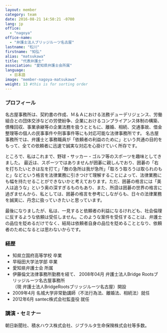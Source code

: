```yaml
---
layout: member
category: team
date: 2016-08-21 14:50:21 -0700
lang: jp
office:
  - "nagoya"
office-name:
  - "弁護士法人ブリッジルーツ名古屋"
lastname: "松川"
firstname: "知弘"
alias: "matsukawa"
title: "代表弁護士"
association: "愛知県弁護士会所属"
language:
  - 日本語
image: "member-nagoya-matsukawa"
weight: 13 #this is for sorting order
---
```


### プロフィール
名古屋事務所は、契約書の作成、Ｍ＆Ａにおける法務デューデリジェンス、労働組合との団体交渉などの労使紛争、企業におけるコンプライアンス体制の構築、債権回収、事業承継等の企業法務を扱うとともに、離婚、相続、交通事故、借金整理等の個人の民事事件や刑事事件等にも対応可能な法律事務所です。 名古屋事務所では、弁護士と事務職員が「依頼者の利益のために」という共通の目的をもって、全ての依頼者に迅速で誠実な対応を心掛けていく所存です。

ところで、私はこれまで、野球・サッカー・ゴルフ等のスポーツを趣味としてきました。 最近は、スポーツではありませんが囲碁に親しんでおり、囲碁の「右を打ちたいときは左を打て」「敵の急所は我が急所」「取ろう取ろうは取られのもと」などという格言を法律業務に引きつけて理解することによって、法律業務にも幅を持たせることができないかと考えております。ただ、囲碁の格言には「美人は追うな」という奥の深すぎるものもあり、また、所詮は囲碁の世界の格言に過ぎませんから、私としては、囲碁の格言を参考にしながらも、日々の法律業務を誠実に、丹念に扱っていきたいと思っています。

最後になりましたが、私は、一見すると依頼者の利益になるけれども、社会倫理に反するような依頼は受任しません。このような案件を受任することは、弁護士の品位を貶めるだけでなく、結局は依頼者自身の品位を貶めることとなり、依頼者のためになるとは思わないからです。

### 経歴
- 知県立国府高等学校 卒業
- 早稲田大学法学部 卒業
- 愛知県弁護士会 所属
- 伊藤倫文法律事務所勤務を経て、 2008年04月 弁護士法人Bridge Rootsブリッジルーツ名古屋事務所
<br />（現 弁護士法人BridgeRootsブリッジルーツ名古屋）開設
- 2009年4月 名城大学非常勤講師（不法行為法、離婚法、相続法）就任
- 2012年6月 santec株式会社監査役 就任

### 講演・セミナー
朝日新聞社、積水ハウス株式会社、ジブラルタ生命保険株式会社等多数。
